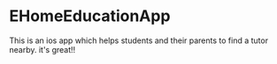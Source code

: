 # EHomeEducationApp
This is an ios app which helps students and their parents to find a tutor nearby. 
it's great!!
